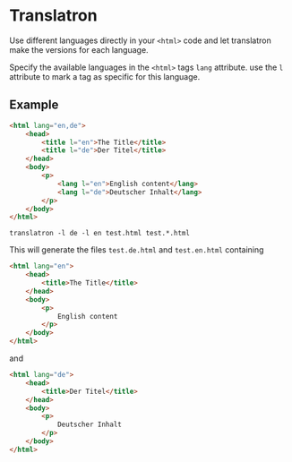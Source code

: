 # Translatron

Use different languages directly in your `<html>` code and let translatron make the versions for each language.

Specify the available languages in the `<html>` tags `lang` attribute. use the `l` attribute to mark a tag as specific for this language.

## Example

```html
<html lang="en,de">
	<head>
		<title l="en">The Title</title>
		<title l="de">Der Titel</title>
	</head>
	<body>
		<p>
			<lang l="en">English content</lang>
			<lang l="de">Deutscher Inhalt</lang>
		</p>
	</body>
</html>
```

`translatron -l de -l en test.html test.*.html`

This will generate the files `test.de.html` and `test.en.html` containing

```html
<html lang="en">
	<head>
		<title>The Title</title>
	</head>
	<body>
		<p>
			English content
		</p>
	</body>
</html>
```
and 

```html
<html lang="de">
	<head>
		<title>Der Titel</title>
	</head>
	<body>
		<p>
			Deutscher Inhalt
		</p>
	</body>
</html>
```

